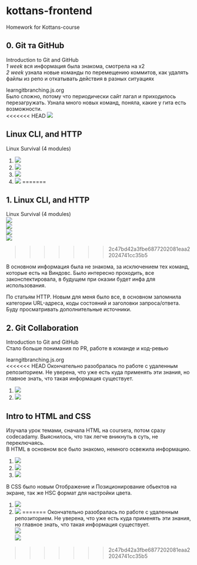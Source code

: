 # kottans-frontend
Homework for Kottans-course


## 0. Git та GitHub
Introduction to Git and GitHub <br>
*1 week* вся информация была знакома, смотрела на х2<br>
*2 week* узнала новые команды по перемещению коммитов, как удалять файлы из репо и откатывать действия в разных ситуациях

learngitbranching.js.org <br>
Было сложно, потому что периодически сайт лагал и приходилось перезагружать. Узнала много новых команд, поняла, какие у гита есть возможности.<br>
<<<<<<< HEAD
 ![](https://github.com/DariaTiora/kottans-frontend/blob/main/img/first%20quiz.png)

## Linux CLI, and HTTP
Linux Survival (4 modules)
1. ![](https://github.com/DariaTiora/kottans-frontend/blob/main/task_linux_cli/first%20quiz.png)
2. ![](https://github.com/DariaTiora/kottans-frontend/blob/main/task_linux_cli/second%20quiz.png)
3. ![](https://github.com/DariaTiora/kottans-frontend/blob/main/task_linux_cli/third%20quiz.png)
4. ![](https://github.com/DariaTiora/kottans-frontend/blob/main/task_linux_cli/fourth%20quiz.png)
=======
 
## 1. Linux CLI, and HTTP
Linux Survival (4 modules) <br>
 ![](https://github.com/DariaTiora/kottans-frontend/blob/main/task_linux_cli/first%20quiz.png)  <br>
 ![](https://github.com/DariaTiora/kottans-frontend/blob/main/task_linux_cli/second%20quiz.png)  <br>
 ![](https://github.com/DariaTiora/kottans-frontend/blob/main/task_linux_cli/third%20quiz.png)  <br>
 ![](https://github.com/DariaTiora/kottans-frontend/blob/main/task_linux_cli/fourth%20quiz.png)  <br>
>>>>>>> 2c47bd42a3fbe6877202081eaa22024741cc35b5

В основном информация была не знакома, за исключением тех команд, которые есть на Виндовс. Было интересно проходить, все законспектировала, в будущем при оказии будет инфа для использования.

По статьям HTTP. Новым для меня было все, в основном запомнила категории URL-адреса, коды состояний и заголовки запроса/ответа. Буду просматривать дополнительные источники.

## 2. Git Collaboration
Introduction to Git and GitHub <br>
Стало больше понимания по PR, работе в команде и код-ревью<br>

learngitbranching.js.org <br>
<<<<<<< HEAD
Окончательно разобралась по работе с удаленным репозиторием. Не уверена, что уже есть куда применять эти знания, но главное знать, что такая информация существует.

1. ![](https://github.com/DariaTiora/kottans-frontend/blob/main/task_git_collaboration/local%20git.png)
2. ![](https://github.com/DariaTiora/kottans-frontend/blob/main/task_git_collaboration/git%20remotes.png)



## Intro to HTML and CSS
Изучала урок темами, сначала HTML на coursera, потом сразу codecadamy. Выяснилось, что так легче вникнуть в суть, не переключаясь. <br>
В HTML в основном все было знакомо, немного освежила информацию.<br>
 1. ![](../kottans-frontend/task_html_css_intro/codecadamy%20hnml.png)
 2. ![](../kottans-frontend/task_html_css_intro/coursera%20html.png)
 3. ![](../kottans-frontend/task_html_css_intro/coursera%20html%202.png)

В CSS было новым Отображение и Позиционирование обьектов на экране, так же HSC формат для настройки цвета. 
1. ![](../kottans-frontend/task_html_css_intro/codecadamy%20css.png)
2. ![](../kottans-frontend/task_html_css_intro/coursera%20css.png)
=======
Окончательно разобралась по работе с удаленным репозиторием. Не уверена, что уже есть куда применять эти знания, но главное знать, что такая информация существует.  <br>
 ![](https://github.com/DariaTiora/kottans-frontend/blob/main/task_git_collaboration/local%20git.png)  <br>
 ![](https://github.com/DariaTiora/kottans-frontend/blob/main/task_git_collaboration/git%20remotes.png)  <br>

>>>>>>> 2c47bd42a3fbe6877202081eaa22024741cc35b5
